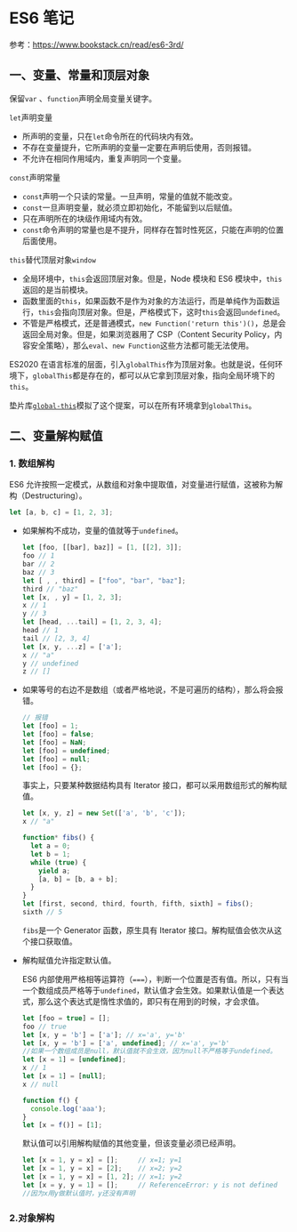 

# ES6 笔记

参考：https://www.bookstack.cn/read/es6-3rd/



## 一、变量、常量和顶层对象

保留`var` 、`function`声明全局变量关键字。

`let`声明变量

* 所声明的变量，只在`let`命令所在的代码块内有效。
* 不存在变量提升，它所声明的变量一定要在声明后使用，否则报错。
* 不允许在相同作用域内，重复声明同一个变量。

`const`声明常量

* `const`声明一个只读的常量。一旦声明，常量的值就不能改变。
* `const`一旦声明变量，就必须立即初始化，不能留到以后赋值。
* 只在声明所在的块级作用域内有效。
* `const`命令声明的常量也是不提升，同样存在暂时性死区，只能在声明的位置后面使用。

`this`替代顶层对象`window`

- 全局环境中，`this`会返回顶层对象。但是，Node 模块和 ES6 模块中，`this`返回的是当前模块。
- 函数里面的`this`，如果函数不是作为对象的方法运行，而是单纯作为函数运行，`this`会指向顶层对象。但是，严格模式下，这时`this`会返回`undefined`。
- 不管是严格模式，还是普通模式，`new Function('return this')()`，总是会返回全局对象。但是，如果浏览器用了 CSP（Content Security Policy，内容安全策略），那么`eval`、`new Function`这些方法都可能无法使用。

ES2020 在语言标准的层面，引入`globalThis`作为顶层对象。也就是说，任何环境下，`globalThis`都是存在的，都可以从它拿到顶层对象，指向全局环境下的`this`。

垫片库[`global-this`](https://github.com/ungap/global-this)模拟了这个提案，可以在所有环境拿到`globalThis`。



## 二、变量解构赋值

### 1. 数组解构

ES6 允许按照一定模式，从数组和对象中提取值，对变量进行赋值，这被称为解构（Destructuring）。

```js
let [a, b, c] = [1, 2, 3];
```

* 如果解构不成功，变量的值就等于`undefined`。

  ```js
  let [foo, [[bar], baz]] = [1, [[2], 3]];
  foo // 1
  bar // 2
  baz // 3
  let [ , , third] = ["foo", "bar", "baz"];
  third // "baz"
  let [x, , y] = [1, 2, 3];
  x // 1
  y // 3
  let [head, ...tail] = [1, 2, 3, 4];
  head // 1
  tail // [2, 3, 4]
  let [x, y, ...z] = ['a'];
  x // "a"
  y // undefined
  z // []
  ```

* 如果等号的右边不是数组（或者严格地说，不是可遍历的结构），那么将会报错。

  ```js
  // 报错
  let [foo] = 1;
  let [foo] = false;
  let [foo] = NaN;
  let [foo] = undefined;
  let [foo] = null;
  let [foo] = {};
  ```

  事实上，只要某种数据结构具有 Iterator 接口，都可以采用数组形式的解构赋值。

  ```js
  let [x, y, z] = new Set(['a', 'b', 'c']);
  x // "a"
  ```

  ```js
  function* fibs() {
    let a = 0;
    let b = 1;
    while (true) {
      yield a;
      [a, b] = [b, a + b];
    }
  }
  let [first, second, third, fourth, fifth, sixth] = fibs();
  sixth // 5
  ```

  `fibs`是一个 Generator 函数，原生具有 Iterator 接口。解构赋值会依次从这个接口获取值。

* 解构赋值允许指定默认值。

  ES6 内部使用严格相等运算符（`===`），判断一个位置是否有值。所以，只有当一个数组成员严格等于`undefined`，默认值才会生效。如果默认值是一个表达式，那么这个表达式是惰性求值的，即只有在用到的时候，才会求值。

  ```js
  let [foo = true] = [];
  foo // true
  let [x, y = 'b'] = ['a']; // x='a', y='b'
  let [x, y = 'b'] = ['a', undefined]; // x='a', y='b'
  //如果一个数组成员是null，默认值就不会生效，因为null不严格等于undefined。
  let [x = 1] = [undefined];
  x // 1
  let [x = 1] = [null];
  x // null
  
  function f() {
    console.log('aaa');
  }
  let [x = f()] = [1];
  ```

  默认值可以引用解构赋值的其他变量，但该变量必须已经声明。

  ```js
  let [x = 1, y = x] = [];     // x=1; y=1
  let [x = 1, y = x] = [2];    // x=2; y=2
  let [x = 1, y = x] = [1, 2]; // x=1; y=2
  let [x = y, y = 1] = [];     // ReferenceError: y is not defined
  //因为x用y做默认值时，y还没有声明
  ```

  

### 2.对象解构



